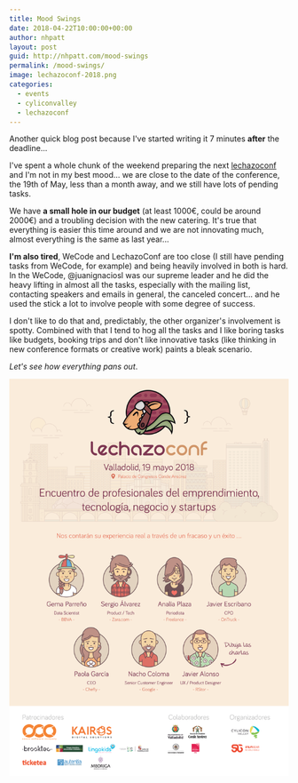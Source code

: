 ```yaml
---
title: Mood Swings
date: 2018-04-22T10:00:00+00:00
author: nhpatt
layout: post
guid: http://nhpatt.com/mood-swings
permalink: /mood-swings/
image: lechazoconf-2018.png
categories:
  - events
  - cyliconvalley
  - lechazoconf
---
```


Another quick blog post because I've started writing it 7 minutes **after** the deadline...

I've spent a whole chunk of the weekend preparing the next [lechazoconf](http://lechazoconf.com) and I'm not in my best 
mood... we are close to the date of the conference, the 19th of May, less than a month away, and we still have lots of 
pending tasks.

We have **a small hole in our budget** (at least 1000€, could be around 2000€) and a troubling decision with the new
 catering. It's true that everything is easier this time around and we are not innovating much, almost everything is the
 same as last year...
 
**I'm also tired**, WeCode and LechazoConf are too close (I still have pending tasks from WeCode, for example) 
 and being heavily involved in both is hard. In the WeCode, @juanignaciosl was our supreme leader and he did the
 heavy lifting in almost all the tasks, especially with the mailing list, contacting speakers and emails in general, the 
 canceled concert... and he used the stick a lot to involve people with some degree of success.
 
I don't like to do that and, predictably, the other organizer's involvement is spotty. Combined with that I tend to hog all 
the tasks and I like boring tasks like budgets, booking trips and don't like innovative tasks (like thinking in new conference formats or
creative work) paints a bleak scenario.

*Let's see how everything pans out*.

<a href="http://lechazoconf.com"><img src="../images/lechazoconf-poster-2018.png"></a>
